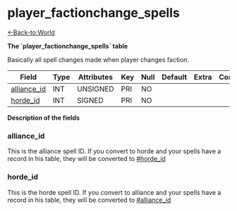 # player\_factionchange\_spells

[<-Back-to:World](database-world.md)

**The \`player\_factionchange\_spells\` table**

Basically all spell changes made when player changes faction.

| Field            | Type   | Attributes | Key | Null | Default | Extra | Comment |
|------------------|--------|------------|-----|------|---------|-------|---------|
| [alliance_id][1] | INT | UNSIGNED   | PRI | NO   |         |       |         |
| [horde_id][2]    | INT | SIGNED     | PRI | NO   |         |       |         |

[1]: #alliance_id
[2]: #horde_id

**Description of the fields**

### alliance\_id

This is the alliance spell ID. If you convert to horde and your spells have a record in his table, they will be converted to [\#horde\_id](#player_factionchange_spells-horde_id)

### horde\_id

This is the horde spell ID. If you convert to alliance and your spells have a record in his table, they will be converted to [\#alliance\_id](#player_factionchange_spells-alliance_id)
